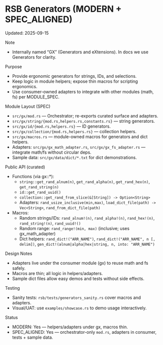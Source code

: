 # RSB Generators (MODERN + SPEC_ALIGNED)

Updated: 2025-09-15

Note
- Internally named “GX” (Generators and eXtensions). In docs we use Generators for clarity.

Purpose
- Provide ergonomic generators for strings, IDs, and selections.
- Keep logic in module helpers; expose thin macros for scripting ergonomics.
- Use consumer-owned adapters to integrate with other modules (math, fs) per MODULE_SPEC.

Module Layout (SPEC)
- `src/gx/mod.rs` — Orchestrator; re-exports curated surface and adapters.
- `src/gx/string/{mod.rs,helpers.rs,constants.rs}` — string generators.
- `src/gx/id/{mod.rs,helpers.rs}` — ID generators.
- `src/gx/collection/{mod.rs,helpers.rs}` — collection helpers.
- `src/gx/macros.rs` — module-owned macros for generators and dict helpers.
- Adapters: `src/gx/gx_math_adapter.rs`, `src/gx/gx_fs_adapter.rs` — integrate math/fs without circular deps.
- Sample data: `src/gx/data/dict/*.txt` for dict demonstrations.

Public API (curated)
- Functions (via gx::*):
  - `string::get_rand_alnum(n)`, `get_rand_alpha(n)`, `get_rand_hex(n)`, `get_rand_string(n)`
  - `id::get_rand_uuid()`
  - `collection::get_rand_from_slice(&[String]) -> Option<String>`
  - Adapters: `rand_usize_inclusive(min,max)`, `load_dict_file(path) -> Vec<String>`, `rand_from_dict_file(path)`
- Macros:
  - Random strings/IDs: `rand_alnum!(n)`, `rand_alpha!(n)`, `rand_hex!(n)`, `rand_string!(n)`, `rand_uuid!()`
  - Random range: `rand_range!(min, max)` (inclusive; uses gx_math_adapter)
  - Dict helpers: `rand_dict!("ARR_NAME")`, `rand_dict!("ARR_NAME", n [, delim])`, `gen_dict!(alnum|alpha|hex|string, n, into: "ARR_NAME")`

Design Notes
- Adapters live under the consumer module (gx) to reuse math and fs safely.
- Macros are thin; all logic in helpers/adapters.
- Sample dict files allow easy demos and tests without side effects.

Testing
- Sanity tests: `rsb/tests/generators_sanity.rs` cover macros and adapters.
- Visual/UAT: use `examples/showcase.rs` to demo usage interactively.

Status
- MODERN: Yes — helpers/adapters under gx, macros thin.
- SPEC_ALIGNED: Yes — orchestrator-only `mod.rs`, adapters in consumer, tests + sample data.

